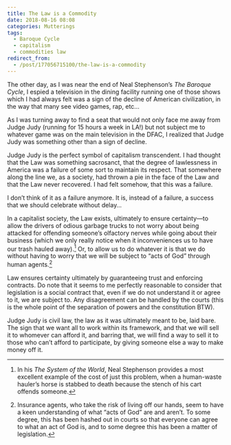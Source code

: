 ```yaml
---
title: The Law is a Commodity
date: 2018-08-16 08:08
categories: Mutterings
tags:
  - Baroque Cycle
  - capitalism
  - commodities law
redirect_from:
  - /post/177056715100/the-law-is-a-commodity
---
```

The other day, as I was near the end of Neal Stephenson&rsquo;s _The Baroque Cycle_, I espied a television in the dining facility running one of those shows which I had always felt was a sign of the decline of American civilization, in the way that many see video games, rap, etc&hellip;

As I was turning away to find a seat that would not only face me away from Judge Judy (running for 15 hours a week in LA!) but not subject me to whatever game was on the main television in the DFAC, I realized that Judge Judy was something other than a sign of decline.

Judge Judy is the perfect symbol of capitalism transcendent. I had thought that the Law was something sacrosanct, that the degree of lawlessness in America was a failure of some sort to maintain its respect. That somewhere along the line we, as a society, had thrown a pie in the face of the Law and that the Law never recovered. I had felt somehow, that this was a failure.

I don&rsquo;t think of it as a failure anymore. It is, instead of a failure, a success that we should celebrate without delay&hellip;

In a capitalist society, the Law exists, ultimately to ensure certainty—to allow the drivers of odious garbage trucks to not worry about being attacked for offending someone&rsquo;s olfactory nerves while going about their business (which we only really notice when it inconveniences us to have our trash hauled away).[^1] Or, to allow us to do whatever it is that we do without having to worry that we will be subject to “acts of God” through human agents.[^2]

Law ensures certainty ultimately by guaranteeing trust and enforcing contracts. Do note that it seems to me perfectly reasonable to consider that legislation is a social contract that, even if we do not understand it or agree to it, we are subject to. Any disagreement can be handled by the courts (this is the whole point of the separation of powers and the constitution BTW).

Judge Judy is civil law, the law as it was ultimately meant to be, laid bare. The sign that we want all to work within its framework, and that we will sell it to whomever can afford it, and barring that, we will find a way to sell it to those who can&rsquo;t afford to participate, by giving someone else a way to make money off it.

[^1]: In his _The System of the World_, Neal Stephenson provides a most excellent example of the cost of just this problem, when a human-waste hauler&rsquo;s horse is stabbed to death because the stench of his cart offends someone.

[^2]: Insurance agents, who take the risk of living off our hands, seem to have a keen understanding of what “acts of God” are and aren&rsquo;t. To some degree, this has been hashed out in courts so that everyone can agree to what an act of God is, and to some degree this has been a matter of legislation.
